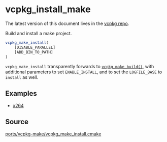 # vcpkg_install_make

The latest version of this document lives in the [vcpkg repo](https://github.com/Microsoft/vcpkg/blob/master/docs/maintainers/ports/vcpkg-make/vcpkg_make_install.md).

Build and install a make project.

```cmake
vcpkg_make_install(
    [DISABLE_PARALLEL]
    [ADD_BIN_TO_PATH]
)
```

`vcpkg_make_install` transparently forwards to [`vcpkg_make_build()`],
with additional parameters to set `ENABLE_INSTALL`,
and to set the `LOGFILE_BASE` to `install` as well.

[`vcpkg_make_build()`]: vcpkg_make_build.cmake

## Examples

* [x264](https://github.com/Microsoft/vcpkg/blob/master/ports/x264/portfile.cmake)

## Source
[ports/vcpkg-make/vcpkg\_make\_install.cmake](https://github.com/Microsoft/vcpkg/blob/master/ports/vcpkg-make/vcpkg_make_install.cmake)
